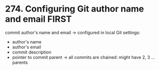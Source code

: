 # 274. Configuring Git author name and email FIRST

commit author's name and email → configured in local Git settings:

- author's name
- author's email
- commit description
- pointer to commit parent → all commits are chained: might have 2, 3 … parents





<!--stackedit_data:
eyJoaXN0b3J5IjpbLTEzMjk1MDEwMDgsLTE5MjQxNDU1NjQsLT
QxOTkyOTY2MiwtMTkyNDYwNjA3Nl19
-->